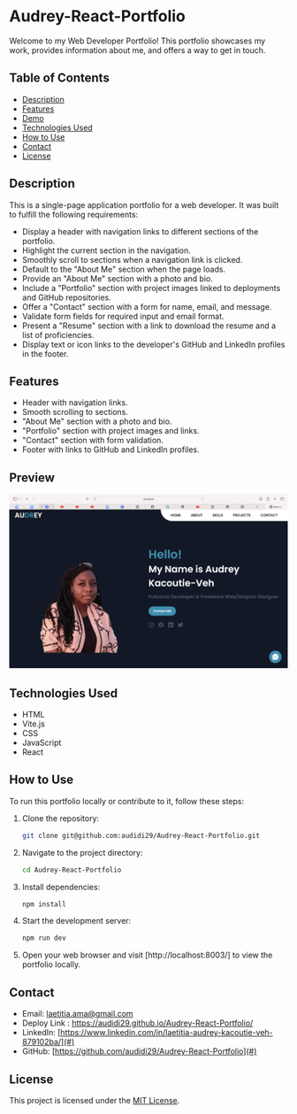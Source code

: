 # Audrey-React-Portfolio

Welcome to my Web Developer Portfolio! This portfolio showcases my work, provides information about me, and offers a way to get in touch.

## Table of Contents
- [Description](#description)
- [Features](#features)
- [Demo](#demo)
- [Technologies Used](#technologies-used)
- [How to Use](#how-to-use)
- [Contact](#contact)
- [License](#license)

## Description

This is a single-page application portfolio for a web developer. It was built to fulfill the following requirements:

- Display a header with navigation links to different sections of the portfolio.
- Highlight the current section in the navigation.
- Smoothly scroll to sections when a navigation link is clicked.
- Default to the "About Me" section when the page loads.
- Provide an "About Me" section with a photo and bio.
- Include a "Portfolio" section with project images linked to deployments and GitHub repositories.
- Offer a "Contact" section with a form for name, email, and message.
- Validate form fields for required input and email format.
- Present a "Resume" section with a link to download the resume and a list of proficiencies.
- Display text or icon links to the developer's GitHub and LinkedIn profiles in the footer.

## Features

- Header with navigation links.
- Smooth scrolling to sections.
- "About Me" section with a photo and bio.
- "Portfolio" section with project images and links.
- "Contact" section with form validation.
- Footer with links to GitHub and LinkedIn profiles.

## Preview

![alt](src/assets/images/Preview.png)


## Technologies Used

- HTML
- Vite.js
- CSS
- JavaScript
- React

## How to Use

To run this portfolio locally or contribute to it, follow these steps:

1. Clone the repository:

   ```bash
   git clone git@github.com:audidi29/Audrey-React-Portfolio.git
   ```

2. Navigate to the project directory:

   ```bash
   cd Audrey-React-Portfolio
   ```

3. Install dependencies:

   ```bash
   npm install
   ```

4. Start the development server:

   ```bash
   npm run dev
   ```

5. Open your web browser and visit [http://localhost:8003/] to view the portfolio locally.

## Contact

- Email: laetitia.ama@gmail.com
- Deploy Link : https://audidi29.github.io/Audrey-React-Portfolio/
- LinkedIn: [https://www.linkedin.com/in/laetitia-audrey-kacoutie-veh-879102ba/](#)
- GitHub: [https://github.com/audidi29/Audrey-React-Portfolio](#)

## License

This project is licensed under the [MIT License](LICENSE).
